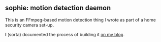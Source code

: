 ## sophie: motion detection daemon ##

This is an FFmpeg-based motion detection thing I wrote as part of a home security camera set-up.

I (sorta) documented the process of building it [on my blog](https://mjacobson.net/blog/2022-11-homecam.html).
